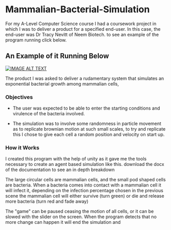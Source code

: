 # Mammalian-Bacterial-Simulation
For my A-Level Computer Science course I had a coursework project in which I was to deliver a product for a specified end-user. In this case, the end-user was Dr Tracy Nevitt of Neem Biotech. 
to see an example of the program running click below.

## An Example of it Running Below
[![IMAGE ALT TEXT](http://img.youtube.com/vi/xSXazlLjXyU/0.jpg)](http://www.youtube.com/watch?v=xSXazlLjXyU "NEA")

The product I was asked to deliver a rudamentary system that simulates an exponential bacterial growth among mammalian cells, 
### Objectives

- The user was expected to be able to enter the starting conditions and virulence of the bacteria involved.

 - The simulation was to involve some randomness in particle movement as to replicate brownian motion at such small scales, to try and replicate this I chose to give each cell a random position and velocity on start up. 

### How it Works
I created this program with the help of unity as it gave me the tools necessary to create an agent based simulation like this. download the docx of the documentation to see an in depth breakdown

The large circular cells are mammalian cells, and the small pod shaped cells are bacteria. When a bacteria comes into contact with a mammalian cell it will infect it, depending on the infection percentage chosen in the previous scene the mammalian cell will either survive (turn green) or die and release more bacteria (turn red and fade away) 

The "game" can be paused ceasing the motion of all cells, or it can be slowed with the slider on the screen. When the program detects that no more change can happen it will end the simulation and 
